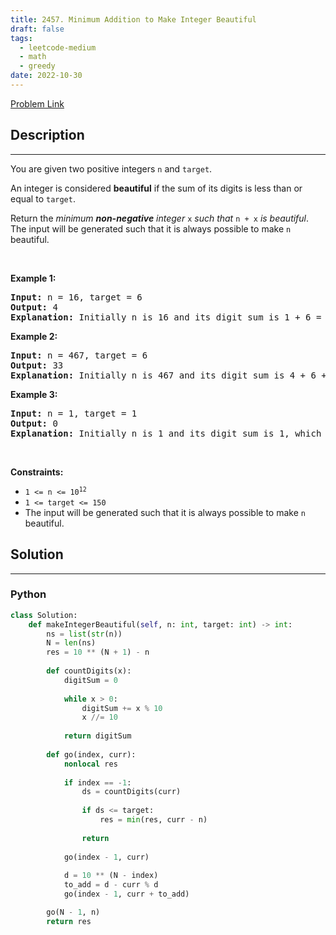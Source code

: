 ```yaml
---
title: 2457. Minimum Addition to Make Integer Beautiful
draft: false
tags: 
  - leetcode-medium
  - math
  - greedy
date: 2022-10-30
---
```


[Problem Link](https://leetcode.com/problems/minimum-addition-to-make-integer-beautiful/)

## Description

---
<p>You are given two positive integers <code>n</code> and <code>target</code>.</p>

<p>An integer is considered <strong>beautiful</strong> if the sum of its digits is less than or equal to <code>target</code>.</p>

<p>Return the <em>minimum <strong>non-negative</strong> integer </em><code>x</code><em> such that </em><code>n + x</code><em> is beautiful</em>. The input will be generated such that it is always possible to make <code>n</code> beautiful.</p>

<p>&nbsp;</p>
<p><strong class="example">Example 1:</strong></p>

<pre>
<strong>Input:</strong> n = 16, target = 6
<strong>Output:</strong> 4
<strong>Explanation:</strong> Initially n is 16 and its digit sum is 1 + 6 = 7. After adding 4, n becomes 20 and digit sum becomes 2 + 0 = 2. It can be shown that we can not make n beautiful with adding non-negative integer less than 4.
</pre>

<p><strong class="example">Example 2:</strong></p>

<pre>
<strong>Input:</strong> n = 467, target = 6
<strong>Output:</strong> 33
<strong>Explanation:</strong> Initially n is 467 and its digit sum is 4 + 6 + 7 = 17. After adding 33, n becomes 500 and digit sum becomes 5 + 0 + 0 = 5. It can be shown that we can not make n beautiful with adding non-negative integer less than 33.
</pre>

<p><strong class="example">Example 3:</strong></p>

<pre>
<strong>Input:</strong> n = 1, target = 1
<strong>Output:</strong> 0
<strong>Explanation:</strong> Initially n is 1 and its digit sum is 1, which is already smaller than or equal to target.
</pre>

<p>&nbsp;</p>
<p><strong>Constraints:</strong></p>

<ul>
	<li><code>1 &lt;= n &lt;= 10<sup>12</sup></code></li>
	<li><code>1 &lt;= target &lt;= 150</code></li>
	<li>The input will be generated such that it is always possible to make <code>n</code> beautiful.</li>
</ul>


## Solution

---
### Python
``` py title='minimum-addition-to-make-integer-beautiful'
class Solution:
    def makeIntegerBeautiful(self, n: int, target: int) -> int:
        ns = list(str(n))
        N = len(ns)
        res = 10 ** (N + 1) - n
        
        def countDigits(x):
            digitSum = 0
            
            while x > 0:
                digitSum += x % 10
                x //= 10
            
            return digitSum
        
        def go(index, curr):
            nonlocal res
            
            if index == -1:
                ds = countDigits(curr)
                
                if ds <= target:
                    res = min(res, curr - n)
                
                return
            
            go(index - 1, curr)
            
            d = 10 ** (N - index)
            to_add = d - curr % d
            go(index - 1, curr + to_add)

        go(N - 1, n)
        return res
        
```

